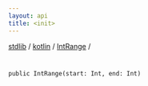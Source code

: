 ```yaml
---
layout: api
title: <init>
---
```

[stdlib](../../index.md) / [kotlin](../index.md) / [IntRange](index.md) / [<init>](_init_.md)

# <init>

```
public IntRange(start: Int, end: Int)
```
